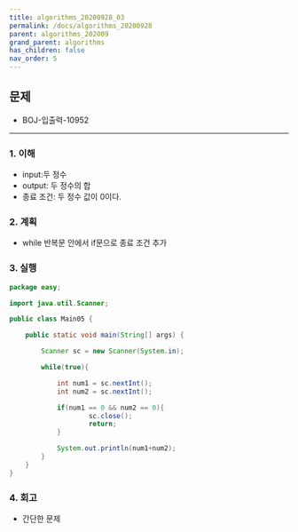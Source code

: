 ```yaml
---
title: algorithms_20200928_03
permalink: /docs/algorithms_20200928
parent: algorithms_202009
grand_parent: algorithms
has_children: false
nav_order: 5
---
```


## 문제

- BOJ-입출력-10952

---

### 1. 이해

- input:두 정수
- output: 두 정수의 합
- 종료 조건: 두 정수 값이 0이다.

### 2. 계획

- while 반복문 안에서 if문으로 종료 조건 추가

### 3. 실행

```java
package easy;

import java.util.Scanner;

public class Main05 {

    public static void main(String[] args) {

        Scanner sc = new Scanner(System.in);

        while(true){

            int num1 = sc.nextInt();
            int num2 = sc.nextInt();

            if(num1 == 0 && num2 == 0){
                    sc.close();
                    return;
            }

            System.out.println(num1+num2);
        }
    }
}

```

### 4. 회고

- 간단한 문제
